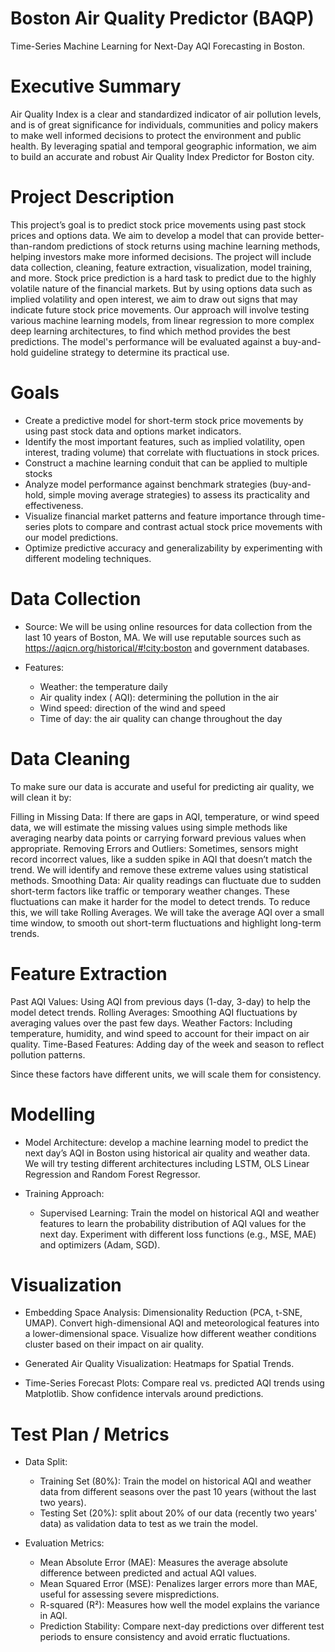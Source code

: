 # Boston Air Quality Predictor (BAQP)
 Time-Series Machine Learning for Next-Day AQI Forecasting in Boston.
# Executive Summary
Air Quality Index is a clear and standardized indicator of air pollution levels, and is of great significance for individuals, communities and policy makers to make well informed decisions to protect the environment and public health. By leveraging spatial and temporal geographic information, we aim to build an accurate and robust Air Quality Index Predictor for Boston city.


# Project Description
This project’s goal is to predict stock price movements using past stock prices and options data. We aim to develop a model that can provide better-than-random predictions of stock returns using machine learning methods, helping investors make more informed decisions. The project will include data collection, cleaning, feature extraction, visualization, model training, and more.
Stock price prediction is a hard task to predict due to the highly volatile nature of the financial markets. But by using options data such as implied volatility and open interest, we aim to draw out signs that may indicate future stock price movements.
Our approach will involve testing various machine learning models, from linear regression to more complex deep learning architectures, to find which method provides the best predictions. The model's performance will be evaluated against a buy-and-hold guideline strategy to determine its practical use.


# Goals
- Create a predictive model for short-term stock price movements by using past stock data and options market indicators.
- Identify the most important features, such as implied volatility, open interest, trading volume) that correlate with fluctuations in stock prices.
- Construct a machine learning conduit that can be applied to multiple stocks
- Analyze model performance against benchmark strategies (buy-and-hold, simple moving average strategies) to assess its practicality and effectiveness.
- Visualize financial market patterns and feature importance through time-series plots to compare and contrast actual stock price movements with our model predictions.
- Optimize predictive accuracy and generalizability by experimenting with different modeling techniques.


# Data Collection 
- Source: 
We will be using online resources for data collection from the last 10 years of Boston, MA. We will use reputable sources such as https://aqicn.org/historical/#!city:boston and government databases. 

- Features:
  - Weather: the temperature daily
  - Air quality index ( AQI): determining the pollution in the air 
  - Wind speed: direction of the wind and speed
  - Time of day: the air quality can change throughout the day 


# Data Cleaning
To make sure our data is accurate and useful for predicting air quality, we will clean it by:

Filling in Missing Data: If there are gaps in AQI, temperature, or wind speed data, we will estimate the missing values using simple methods like averaging nearby data points or carrying forward previous values when appropriate.
Removing Errors and Outliers: Sometimes, sensors might record incorrect values, like a sudden spike in AQI that doesn’t match the trend. We will identify and remove these extreme values using statistical methods.
Smoothing Data: Air quality readings can fluctuate due to sudden short-term factors like traffic or temporary weather changes. These fluctuations can make it harder for the model to detect trends. To reduce this, we will take Rolling Averages. We will take the average AQI over a small time window, to smooth out short-term fluctuations and highlight long-term trends.

# Feature Extraction
Past AQI Values: Using AQI from previous days (1-day, 3-day) to help the model detect trends.
Rolling Averages: Smoothing AQI fluctuations by averaging values over the past few days.
Weather Factors: Including temperature, humidity, and wind speed to account for their impact on air quality.
Time-Based Features: Adding day of the week and season to reflect pollution patterns.

Since these factors have different units, we will scale them for consistency.

# Modelling
- Model Architecture: develop a machine learning model to predict the next day’s AQI in Boston using historical air quality and weather data. We will try testing different architectures including LSTM, OLS Linear Regression and Random Forest Regressor.

- Training Approach: 
  - Supervised Learning: Train the model on historical AQI and weather features to learn the probability distribution of AQI values for the next day. Experiment with different loss functions (e.g., MSE, MAE) and optimizers (Adam, SGD).


# Visualization
- Embedding Space Analysis: 
Dimensionality Reduction (PCA, t-SNE, UMAP). Convert high-dimensional AQI and meteorological features into a lower-dimensional space. Visualize how different weather conditions cluster based on their impact on air quality.

- Generated Air Quality Visualization: Heatmaps for Spatial Trends. 

- Time-Series Forecast Plots: Compare real vs. predicted AQI trends using Matplotlib. Show confidence intervals around predictions.


# Test Plan / Metrics
- Data Split:
  - Training Set (80%): Train the model on historical AQI and weather data from different seasons over the past 10 years (without the last two years).
  - Testing Set (20%): split about 20% of our data (recently two years' data) as validation data to test as we train the model.

- Evaluation Metrics:
  - Mean Absolute Error (MAE): Measures the average absolute difference between predicted and actual AQI values.
  - Mean Squared Error (MSE): Penalizes larger errors more than MAE, useful for assessing severe mispredictions.
  - R-squared (R²): Measures how well the model explains the variance in AQI.
  - Prediction Stability: Compare next-day predictions over different test periods to ensure consistency and avoid erratic fluctuations.
